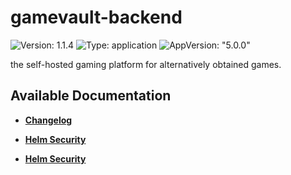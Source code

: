 # gamevault-backend

![Version: 1.1.4](https://img.shields.io/badge/Version-1.1.4-informational?style=flat-square) ![Type: application](https://img.shields.io/badge/Type-application-informational?style=flat-square) ![AppVersion: "5.0.0"](https://img.shields.io/badge/AppVersion-"5.0.0"-informational?style=flat-square)

the self-hosted gaming platform for alternatively obtained games.

## Available Documentation

- [**Changelog**](CHANGELOG)

- [**Helm Security**](container-security)

- [**Helm Security**](helm-security)

